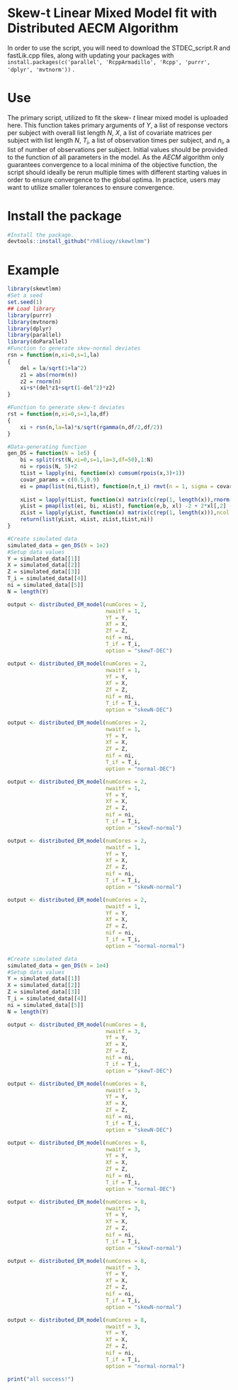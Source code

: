 # Skew-t Linear Mixed Model fit with Distributed AECM Algorithm
In order to use the script, you will need to download the STDEC_script.R and fastLik.cpp files, along with updating your packages with `install.packages(c('parallel', 'RcppArmadillo', 'Rcpp', 'purrr', 'dplyr', 'mvtnorm'))` . 
# Use
The primary script, utilized to fit the skew- $t$ linear mixed model is uploaded here. This function takes primary arguments of $Y$, a list of response vectors per subject with overall list length $N$, $X$, a list of covariate matrices per subject with list length $N$, $T_i$, a list of observation times per subject, and $n_i$, a list of number of observations per subject. Initial values should be provided to the function of all parameters in the model. As the $AECM$ algorithm only guarantees convergence to a local minima of the objective function, the script should ideally be rerun multiple times with different starting values in order to ensure convergence to the global optima. In practice, users may want to utilize smaller tolerances to ensure convergence. 

# Install the package

```r
#Install the package.
devtools::install_github("rh8liuqy/skewtlmm")
```

# Example


```r
library(skewtlmm)
#Set a seed
set.seed(1)
## Load library
library(purrr)
library(mvtnorm)
library(dplyr)
library(parallel)
library(doParallel)
#Function to generate skew-normal deviates
rsn = function(n,xi=0,s=1,la)
{
    del = la/sqrt(1+la^2)
    z1 = abs(rnorm(n))
    z2 = rnorm(n)
    xi+s*(del*z1+sqrt(1-del^2)*z2)
}

#Function to generate skew-t deviates
rst = function(n,xi=0,s=1,la,df)
{
    xi + rsn(n,la=la)*s/sqrt(rgamma(n,df/2,df/2))
}

#Data-generating function
gen_DS = function(N = 1e5) {
    bi = split(rst(N,xi=0,s=1,la=3,df=50),1:N)
    ni = rpois(N, 5)+2
    tList = lapply(ni, function(x) cumsum(rpois(x,3)+1))
    covar_params = c(0.5,0.9)
    ei = pmap(list(ni,tList), function(n,t_i) rmvt(n = 1, sigma = covar_params[1]^abs(outer(t_i,t_i,'-'))^covar_params[2],df = 4) %>% t)
    
    xList = lapply(tList, function(x) matrix(c(rep(1, length(x)),rnorm(length(x)), rnorm(length(x))), ncol = 3))
    yList = pmap(list(ei, bi, xList), function(e,b, xl) -2 + 2*xl[,2] - 2*xl[,3]+ as.numeric(b) + e)
    zList = lapply(yList, function(x) matrix(c(rep(1, length(x))),ncol = 1))
    return(list(yList, xList, zList,tList,ni))
}

#Create simulated data
simulated_data = gen_DS(N = 1e2)
#Setup data values
Y = simulated_data[[1]]
X = simulated_data[[2]]
Z = simulated_data[[3]]
T_i = simulated_data[[4]]
ni = simulated_data[[5]]
N = length(Y)

output <- distributed_EM_model(numCores = 2,
                               nwaitf = 1,
                               Yf = Y,
                               Xf = X,
                               Zf = Z,
                               nif = ni,
                               T_if = T_i,
                               option = "skewT-DEC")

output <- distributed_EM_model(numCores = 2,
                               nwaitf = 1,
                               Yf = Y,
                               Xf = X,
                               Zf = Z,
                               nif = ni,
                               T_if = T_i,
                               option = "skewN-DEC")

output <- distributed_EM_model(numCores = 2,
                               nwaitf = 1,
                               Yf = Y,
                               Xf = X,
                               Zf = Z,
                               nif = ni,
                               T_if = T_i,
                               option = "normal-DEC")

output <- distributed_EM_model(numCores = 2,
                               nwaitf = 1,
                               Yf = Y,
                               Xf = X,
                               Zf = Z,
                               nif = ni,
                               T_if = T_i,
                               option = "skewT-normal")

output <- distributed_EM_model(numCores = 2,
                               nwaitf = 1,
                               Yf = Y,
                               Xf = X,
                               Zf = Z,
                               nif = ni,
                               T_if = T_i,
                               option = "skewN-normal")

output <- distributed_EM_model(numCores = 2,
                               nwaitf = 1,
                               Yf = Y,
                               Xf = X,
                               Zf = Z,
                               nif = ni,
                               T_if = T_i,
                               option = "normal-normal")

#Create simulated data
simulated_data = gen_DS(N = 1e4)
#Setup data values
Y = simulated_data[[1]]
X = simulated_data[[2]]
Z = simulated_data[[3]]
T_i = simulated_data[[4]]
ni = simulated_data[[5]]
N = length(Y)

output <- distributed_EM_model(numCores = 8,
                               nwaitf = 3,
                               Yf = Y,
                               Xf = X,
                               Zf = Z,
                               nif = ni,
                               T_if = T_i,
                               option = "skewT-DEC")

output <- distributed_EM_model(numCores = 8,
                               nwaitf = 3,
                               Yf = Y,
                               Xf = X,
                               Zf = Z,
                               nif = ni,
                               T_if = T_i,
                               option = "skewN-DEC")

output <- distributed_EM_model(numCores = 8,
                               nwaitf = 3,
                               Yf = Y,
                               Xf = X,
                               Zf = Z,
                               nif = ni,
                               T_if = T_i,
                               option = "normal-DEC")

output <- distributed_EM_model(numCores = 8,
                               nwaitf = 3,
                               Yf = Y,
                               Xf = X,
                               Zf = Z,
                               nif = ni,
                               T_if = T_i,
                               option = "skewT-normal")

output <- distributed_EM_model(numCores = 8,
                               nwaitf = 3,
                               Yf = Y,
                               Xf = X,
                               Zf = Z,
                               nif = ni,
                               T_if = T_i,
                               option = "skewN-normal")

output <- distributed_EM_model(numCores = 8,
                               nwaitf = 3,
                               Yf = Y,
                               Xf = X,
                               Zf = Z,
                               nif = ni,
                               T_if = T_i,
                               option = "normal-normal")

print("all success!")

```
